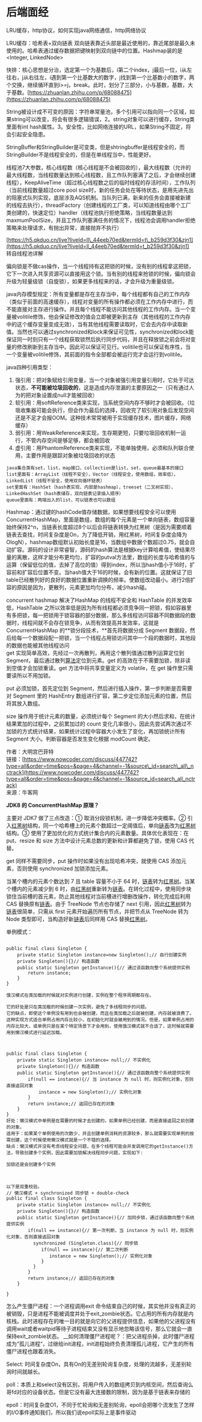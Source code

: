 # 后端面经

LRU缓存，http协议，如何实现java网络通信，http网络协议

LRU缓存：哈希表+双向链表     双向链表靠近头部是最近使用的，靠近尾部是最久未使用的。哈希表通过缓存数据把键映射到双向链中的位置。Hashmap装的是&lt;Integer, LinkedNode&gt;



快排：核心思想是分治，选定第一个为基数后，i第二个index，j最后一位，i从左往右，j从右往左，i遇到第一个比基数大的数字，j找到第一个比基数小的数字，两个交换，继续循环直到i&gt;=j，break。此时，划分了三部分，小与基数，基数，大于基数。[https://zhuanlan.zhihu.com/p/68088475](https://zhuanlan.zhihu.com/p/68088475)

String被设计成不可变的原因：字符串常量池，多个引用可以指向同一个区域，如果string可以改变，将会有很多逻辑错误，2。string对象可以进行缓存，String类里面有int hash属性。3。安全性，比如网络连接的URL，如果String不固定，将会引起安全隐患。



StringBuffer和StringBuilder是可变类，但是shtringbuffer是线程安全的，而StringBuilder不是线程安全的，但是在单线程当中，性能更好。

线程池7大参数，核心线程数（核心线程是不会被回收的），最大线程数（允许的最大线程数，当线程数量达到核心线程数，且工作队列塞满了之后，才会继续创建线程），KeepAliveTime（超过核心线程数之后的临时线程的存活时间），工作队列（当前线程数量超过core pool size时，新的任务会处在等待状态，是用先进先出的阻塞式队列实现，底层涉及AQS机制。当队列已满，新来的任务会直接被新建的线程去执行），threadFactory（创建线程的工厂类，可以知道线程由哪个工厂类创建的，快速定位）handler（线程池执行拒绝策略，当线程数量达到maxmumPoolSize，并且工作队列塞满任务的情况下，线程池会调用handler拒绝策略来处理请求，有抛出异常，直接抛弃不执行）

[https://h5.qkduo.cn/live?liveId=ll\_44eeb70ed&termId=t\_b259d3f30&zjn1](https://h5.qkduo.cn/live?liveId=ll_44eeb70ed&termId=t_b259d3f30&zjn1) 转自线程池详解





偏向锁是不做cas操作，当一个线程持有这把锁的时候，没有别的线程拿这把锁，它下一次进入共享资源可以直接用这个锁。当有别的线程来抢锁的时候，偏向锁会升级为轻量级锁（自旋锁），如果更多线程来的话，才会升级为重量级锁。



java内存模型规定：所有变量都是存在主存当中，每个线程都有自己的工作内存（类似于前面的高速缓存），线程对变量的所有操作都必须在工作内存中进行，而不能直接对主存进行操作。并且每个线程不能访问其他线程的工作内存。当一个变量被volitile修饰，他会保证修改的值会立即被更新到主存（其他线程的工作内存中的这个缓存变量变成无效），当有其他线程需要读取时，它会去内存中读取新值。当然也可以通过synchronized和lock来保证可见性，synchronized和lock能保证同一时刻只有一个线程获取锁然后执行同步代码，并且在释放锁之前会将对变量的修改刷新到主存当中。因此可以保证可见行。volitile也可以保证有序性，当一个变量被volitile修饰，其前面的指令全部都会被运行完才会运行到volitile。



java四种引用类型：

1. 强引用：把对象赋给引用变量，当一个对象被强引用变量引用时，它处于可达状态，**不可能被垃圾回收的**，这是造成内存泄漏的主要原因之一（只有通过人为的把对象设置成null才能被回收）
2. 软引用：用softReference类来实现，当系统空间内存不够时才会被回收。（垃圾收集器可能会执行，但会作为最后的选择，回收完了软引用对象后发现空间还是不足才会报OOM。这种技术常常被用于实现缓存技术，图片缓存，网络缓存）
3. 弱引用：用WeakReference来实现，生存期更短，只要垃圾回收机制一运行，不管内存空间是够足够，都会被回收
4. 虚引用：用PhantomReference类来实现，不能单独使用，必须和队列联合使用，主要作用是跟踪对象被垃圾回收的状态

```text
java集合类有set，list，map接口，collection是list，set，queue最基本的接口
list里面有：ArrayList（线程不安全），Vector（线程安全，使用数组，效率低），LinkedList（线程不安全，使用双向循环链表）
set里面有：HashSet（hash表实现，内部是hashmap），treeset（二叉树实现），LinkedHashSet（hash表储存，双向链表记录插入顺序）
queue里面有：两端出入的list，可以链表也可以数组
```



Hashmap：通过键的hashCode值存储数据，如果想要线程安全可以使用ConcurrentHashMap，里面是数组，数组的每个元素是一个单向链表，数组容量始终保持2^n，当链表长度超过8个以后会将链表转换为红黑树（是因为需要顺着链表去查找，时间复杂度是On，为了降低开销，用红黑树，时间复杂度会降为OlogN），hashmap数组默认初始长度是16，当数组中数据个数超过0.75，就会自动扩容。源码的设计非常睿智，源码的hash算法是根据key计算哈希值，使结果尽量的离散，这样才能分布更均匀，扩容的putval方法里，数组的长度与哈希值的与运算（保留低位的值，去掉了高位的值）得到index，所以当hash值小于16时，扩容前和扩容后位置不变。当hash值大于16的时候，会有新的位置。这就保证了旧table已经散列好的良好的数据位置重新调换的频率。使数组改动最小。进行2倍扩容的原因是因为，更散列，元素更加均匀分布，减少hash碰。

concurrent hashmap 解决了HashMap 的线程不安全和 HashTable 的并发效率低，HashTable 之所以效率低是因为所有线程都必须竞争同一把锁，假如容器里有多把锁，每一把锁用于锁容器的部分数据，那么多线程访问容器不同数据段的数据时，线程间就不会存在锁竞争，从而有效提高并发效率，这就是 ConcurrentHashMap 的**锁分段技术，**首先将数据分成 Segment 数据段，然后给每一个数据段配一把锁，当一个线程占用锁访问其中一个段的数据时，其他段的数据也能被其他线程访问  
get 实现简单高效，先经过一次再散列，再用这个散列值通过散列运算定位到 Segment，最后通过散列[算法](/jump/super-jump/word?word=%E7%AE%97%E6%B3%95)定位到元素。get 的高效在于不需要加锁，除非读到空值才会加锁重读。get 方法中将共享变量定义为 volatile，在 get 操作里只需要读所以不用加锁。

put 必须加锁，首先定位到 Segment，然后进行插入操作，第一步判断是否需要对 Segment 里的 HashEntry 数组进行扩容，第二步定位添加元素的位置，然后将其放入数组。

size 操作用于统计元素的数量，必须统计每个 Segment 的大小然后求和，在统计结果累加的过程中，之前累加过的 count 变化几率很小，因此先尝试两次通过不加锁的方式统计结果，如果统计过程中容器大小发生了变化，再加锁统计所有 Segment 大小。判断容器是否发生变化根据 modCount 确定。

作者：大明宫巴菲特  
链接：[https://www.nowcoder.com/discuss/447742?type=all&order=time&pos=&page=4&channel=-1&source\_id=search\_all\_nctrack](https://www.nowcoder.com/discuss/447742?type=all&order=time&pos=&page=4&channel=-1&source_id=search_all_nctrack)  
来源：牛客网  
  


**JDK8 的 ConcurrentHashMap 原理？**

主要对 JDK7 做了三点改造：① 取消分段锁机制，进一步降低冲突概率。② 引入[红黑树](/jump/super-jump/word?word=%E7%BA%A2%E9%BB%91%E6%A0%91)结构，同一个哈希槽上的元素个数超过一定阈值后，单向[链表](/jump/super-jump/word?word=%E9%93%BE%E8%A1%A8)改为[红黑树](/jump/super-jump/word?word=%E7%BA%A2%E9%BB%91%E6%A0%91)结构。③ 使用了更加优化的方式统计集合内的元素数量。具体优化表现在：在 put、resize 和 size 方法中设计元素总数的更新和计算都避免了锁，使用 CAS 代替。

get 同样不需要同步，put 操作时如果没有出现哈希冲突，就使用 CAS 添加元素，否则使用 synchronized 加锁添加元素。

当某个槽内的元素个数达到 7 且 table 容量不小于 64 时，[链表](/jump/super-jump/word?word=%E9%93%BE%E8%A1%A8)转为[红黑树](/jump/super-jump/word?word=%E7%BA%A2%E9%BB%91%E6%A0%91)。当某个槽内的元素减少到 6 时，由[红黑树](/jump/super-jump/word?word=%E7%BA%A2%E9%BB%91%E6%A0%91)重新转为[链表](/jump/super-jump/word?word=%E9%93%BE%E8%A1%A8)。在转化过程中，使用同步块锁住当前槽的首元素，防止其他线程对当前槽进行增删改操作，转化完成后利用 CAS 替换原有[链表](/jump/super-jump/word?word=%E9%93%BE%E8%A1%A8)。由于 TreeNode 节点也存储了 next 引用，因此[红黑树](/jump/super-jump/word?word=%E7%BA%A2%E9%BB%91%E6%A0%91)转为[链表](/jump/super-jump/word?word=%E9%93%BE%E8%A1%A8)很简单，只需从 first 元素开始遍历所有节点，并把节点从 TreeNode 转为 Node 类型即可，当构造好新[链表](/jump/super-jump/word?word=%E9%93%BE%E8%A1%A8)后同样用 CAS 替换[红黑树](/jump/super-jump/word?word=%E7%BA%A2%E9%BB%91%E6%A0%91)。



单例模式：

```text

public final class Singleton {
    private static Singleton instance=new Singleton();// 自行创建实例
    private Singleton(){}// 构造函数
    public static Singleton getInstance(){// 通过该函数向整个系统提供实例
        return instance;
    }
}

饿汉模式在类加载的时候就对实例进行创建，实例在整个程序周期都存在。

它的好处是只在类加载的时候创建一次实例，避免了多线程同步的问题。
它的缺点，即使这个单例没有用到也会被创建，而且在类加载之后就被创建，内存就被浪费了。
这种实现方式适合单例占用内存比较小，在初始化时就会被用到的情况。但是，如果单例占用的内存比较大，或单例只是在某个特定场景下才会用到，使用饿汉模式就不合适了，这时候就需要用到懒汉模式进行延迟加载。



public final class Singleton {
    private static Singleton instance= null;// 不实例化
    private Singleton(){}// 构造函数
    public static Singleton getInstance(){// 通过该函数向整个系统提供实例
        if(null == instance){// 当 instance 为 null 时，则实例化对象，否则直接返回对象
            instance = new Singleton();// 实例化对象
        }
        return instance;// 返回已存在的对象
    }
}
好处：懒汉模式中单例是在需要的时候才去创建的，如果单例已经创建，而是直接返回之前创建的对象。
适用于：如果某个单例使用的次数少，并且创建单例消耗的资源较多，那么就需要实现单例的按需创建，这个时候使用懒汉模式就是一个不错的选择。
缺点：懒汉模式并没有考虑线程安全问题，在多个线程可能会并发调用它的getInstance()方法，导致创建多个实例，因此需要加锁解决线程同步问题，实现如下:

加锁还是会创建多个实例



以下是双重校验。
// 懒汉模式 + synchronized 同步锁 + double-check
public final class Singleton {
    private static Singleton instance= null;// 不实例化
    private Singleton(){}// 构造函数
    public static Singleton getInstance(){// 加同步锁，通过该函数向整个系统提供实例
        if(null == instance){// 第一次判断，当 instance 为 null 时，则实例化对象，否则直接返回对象
          synchronized (Singleton.class){// 同步锁
             if(null == instance){// 第二次判断
                instance = new Singleton();// 实例化对象
             }
          } 
        }
        return instance;// 返回已存在的对象
    }

}
```

怎么产生僵尸进程：一个进程调用exit 命令结束自己的时候，其实他并没有真正的被销毁，只是进程不能被调度并处于exit\_zombie状态。它占用的所有内存就是内核栈。此时进程存在的唯一目的就是向它的父进程提供信息，如果他的父进程没有调用wait或者waitpid等待子进程结束又没有显示地忽略该信号，那么它就会一直保持exit\_zombie状态。 __如何清理僵尸进程呢？：把父进程杀掉，此时僵尸进程成为“孤儿进程“，过继给init进程，init进程始终负责清理孤儿进程，它产生的所有僵尸进程也跟着消失。





Select: 时间复杂度On，具有On的无差别轮询复杂度，处理的流越多，无差别轮询时间就越长。

poll：本质上和select没有区别，将用户传入的数组拷贝到内核空间，然后查询么哥fd对应的设备状态。但是它没有最大连接数的限制，因为是基于链表来存储的

epoll：时间复杂度O1，不同于忙轮询和无差别轮询，epoll会把哪个流发生了怎样的I/O事件通知我们，所以我们说epoll实际上是事件驱动











